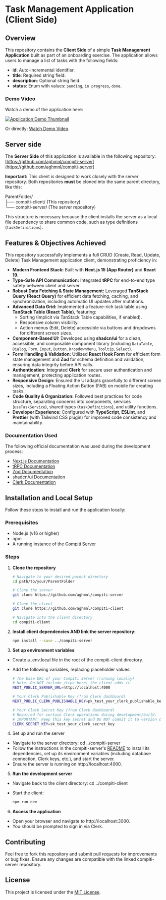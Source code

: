# Task Management Application (Client Side)

## Overview

This repository contains the **Client Side** of a simple **Task Management Application** built as part of an onboarding exercise. The application allows users to manage a list of tasks with the following fields:

- **id**: Auto-incremental identifier.
- **title**: Required string field.
- **description**: Optional string field.
- **status**: Enum with values: `pending`, `in progress`, `done`.

### Demo Video

Watch a demo of the application here:

[![Application Demo Thumbnail](https://img.youtube.com/vi/T5U76kEB1eU/hqdefault.jpg)](https://youtu.be/T5U76kEB1eU)

Or directly: [Watch Demo Video](https://youtu.be/T5U76kEB1eU)

## Server side

The **Server Side** of this application is available in the following repository:  
[https://github.com/aghmnl/compiti-server](https://github.com/aghmnl/compiti-server)

**Important:** This client is designed to work closely with the server repository. Both repositories **must** be cloned into the same parent directory, like this:

ParentFolder/  
├── compiti-client/ (This repository)  
└── compiti-server/ (The server repository)

This structure is necessary because the client installs the server as a local file dependency to share common code, such as type definitions (`taskDefinitions`).

## Features & Objectives Achieved

This repository successfully implements a full CRUD (Create, Read, Update, Delete) Task Management application client, demonstrating proficiency in:

- **Modern Frontend Stack:** Built with **Next.js 15 (App Router)** and **React 19**.
- **Type-Safe API Communication:** Integrated **tRPC** for end-to-end type safety between client and server.
- **Robust Data Fetching & State Management:** Leveraged **TanStack Query (React Query)** for efficient data fetching, caching, and synchronization, including automatic UI updates after mutations.
- **Advanced Data Grid:** Implemented a feature-rich task table using **TanStack Table (React Table)**, featuring:
  - Sorting (Implicit via TanStack Table capabilities, if enabled).
  - Responsive column visibility.
  - Action menus (Edit, Delete) accessible via buttons and dropdowns for different screen sizes.
- **Component-Based UI:** Developed using **shadcn/ui** for a clean, accessible, and composable component library (including `DataTable`, `Dialog`, `Form`, `Input`, `Button`, `DropdownMenu`, `Tooltip`, `Select`).
- **Form Handling & Validation:** Utilized **React Hook Form** for efficient form state management and **Zod** for schema definition and validation, ensuring data integrity before API calls.
- **Authentication:** Integrated **Clerk** for secure user authentication and management, protecting application routes.
- **Responsive Design:** Ensured the UI adapts gracefully to different screen sizes, including a Floating Action Button (FAB) on mobile for creating tasks.
- **Code Quality & Organization:** Followed best practices for code structure, separating concerns into components, services (`useTaskService`), shared types (`taskDefinitions`), and utility functions.
- **Developer Experience:** Configured with **TypeScript**, **ESLint**, and **Prettier** (with Tailwind CSS plugin) for improved code consistency and maintainability.

### Documentation Used

The following official documentation was used during the development process:

- [Next.js Documentation](https://nextjs.org/docs)
- [tRPC Documentation](https://trpc.io/docs)
- [Zod Documentation](https://zod.dev)
- [shadcn/ui Documentation](https://ui.shadcn.com/docs)
- [Clerk Documentation](https://clerk.dev/docs)

## Installation and Local Setup

Follow these steps to install and run the application locally:

### Prerequisites

- Node.js (v16 or higher)
- npm
- A running instance of the [Compiti Server](https://github.com/aghmnl/compiti-server)

### Steps

1. **Clone the repository**

   ```bash
   # Navigate to your desired parent directory
   cd path/to/your/ParentFolder

   # Clone the server
   git clone https://github.com/aghmnl/compiti-server

   # Clone the client
   git clone https://github.com/aghmnl/compiti-client

   # Navigate into the client directory
   cd compiti-client
   ```

2. **Install client dependencies AND link the server repository:**

   ```bash
   npm install --save ../compiti-server
   ```

3. **Set up environment variables**

- Create a .env.local file in the root of the compiti-client directory.
- Add the following variables, replacing placeholder values:

  ```bash
  # The base URL of your Compiti Server (running locally)
  # Note: Do NOT include /trpc here; the client adds it.
  NEXT_PUBLIC_SERVER_URL=http://localhost:4000

  # Your Clerk Publishable Key (from Clerk dashboard)
  NEXT_PUBLIC_CLERK_PUBLISHABLE_KEY=pk_test_your_clerk_publishable_key

  # Your Clerk Secret Key (from Clerk dashboard)
  # Required for certain Clerk operations during development/build.
  # IMPORTANT: Keep this key secret and DO NOT commit it to version control.
  CLERK_SECRET_KEY=sk_test_your_clerk_secret_key
  ```

4. Set up and run the server

- Navigate to the server directory: cd ../compiti-server
- Follow the instructions in the compiti-server's [README](https://github.com/aghmnl/compiti-server/blob/main/README.md) to install its dependencies, set up its environment variables (including database connection, Clerk keys, etc.), and start the server.
- Ensure the server is running on http://localhost:4000.

5. **Run the development server**

- Navigate back to the client directory: cd ../compiti-client
- Start the client:

  ```bash
  npm run dev
  ```

6. **Access the application**

- Open your browser and navigate to http://localhost:3000.
- You should be prompted to sign in via Clerk.

## Contributing

Feel free to fork this repository and submit pull requests for improvements or bug fixes. Ensure any changes are compatible with the linked compiti-server repository.

## License

This project is licensed under the [MIT License](https://opensource.org/license/mit).
